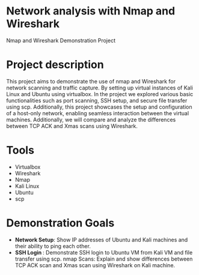 # Network analysis with Nmap and Wireshark
Nmap and Wireshark Demonstration Project
# Project description
This project aims to demonstrate the use of nmap and Wireshark for network scanning and traffic capture. By setting up virtual instances of Kali Linux and Ubuntu using virtualbox. In the project we explored various basic functionalities such as port scanning, SSH setup, and secure file transfer using scp. Additionally, this project showcases the setup and configuration of a host-only network, enabling seamless interaction between the virtual machines. Additionally, we will compare and analyze the differences between TCP ACK and Xmas scans using Wireshark.
# Tools
- Virtualbox
- Wireshark 
- Nmap
- Kali Linux
- Ubuntu
- scp

# Demonstration Goals
- <b>Network Setup</b>: Show IP addresses of Ubuntu and Kali machines and their ability to ping each other.
- <b>SSH Login </b>: Demonstrate SSH login to Ubuntu VM from Kali VM and file transfer using scp.
nmap Scans: Explain and show differences between TCP ACK scan and Xmas scan using Wireshark on Kali machine.
